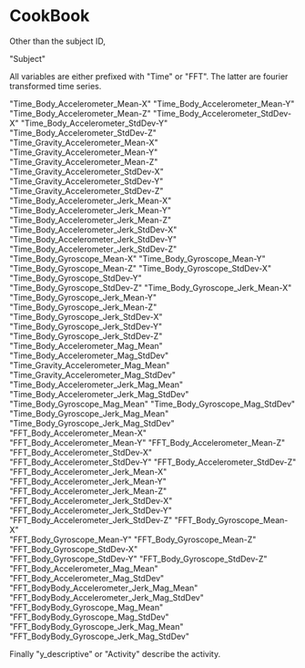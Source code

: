 # CookBook

Other than the subject ID,

 "Subject" 

All variables are either prefixed with "Time" or "FFT". The latter are
fourier transformed time series.
                                   
 "Time_Body_Accelerometer_Mean-X"             "Time_Body_Accelerometer_Mean-Y"            
 "Time_Body_Accelerometer_Mean-Z"             "Time_Body_Accelerometer_StdDev-X"           "Time_Body_Accelerometer_StdDev-Y"          
 "Time_Body_Accelerometer_StdDev-Z"           "Time_Gravity_Accelerometer_Mean-X"          "Time_Gravity_Accelerometer_Mean-Y"         
 "Time_Gravity_Accelerometer_Mean-Z"          "Time_Gravity_Accelerometer_StdDev-X"        "Time_Gravity_Accelerometer_StdDev-Y"       
 "Time_Gravity_Accelerometer_StdDev-Z"        "Time_Body_Accelerometer_Jerk_Mean-X"        "Time_Body_Accelerometer_Jerk_Mean-Y"       
 "Time_Body_Accelerometer_Jerk_Mean-Z"        "Time_Body_Accelerometer_Jerk_StdDev-X"      "Time_Body_Accelerometer_Jerk_StdDev-Y"     
 "Time_Body_Accelerometer_Jerk_StdDev-Z"      "Time_Body_Gyroscope_Mean-X"                 "Time_Body_Gyroscope_Mean-Y"                
 "Time_Body_Gyroscope_Mean-Z"                 "Time_Body_Gyroscope_StdDev-X"               "Time_Body_Gyroscope_StdDev-Y"              
 "Time_Body_Gyroscope_StdDev-Z"               "Time_Body_Gyroscope_Jerk_Mean-X"            "Time_Body_Gyroscope_Jerk_Mean-Y"           
 "Time_Body_Gyroscope_Jerk_Mean-Z"            "Time_Body_Gyroscope_Jerk_StdDev-X"          "Time_Body_Gyroscope_Jerk_StdDev-Y"         
 "Time_Body_Gyroscope_Jerk_StdDev-Z"          "Time_Body_Accelerometer_Mag_Mean"           "Time_Body_Accelerometer_Mag_StdDev"        
 "Time_Gravity_Accelerometer_Mag_Mean"        "Time_Gravity_Accelerometer_Mag_StdDev"      "Time_Body_Accelerometer_Jerk_Mag_Mean"     
 "Time_Body_Accelerometer_Jerk_Mag_StdDev"    "Time_Body_Gyroscope_Mag_Mean"               "Time_Body_Gyroscope_Mag_StdDev"            
 "Time_Body_Gyroscope_Jerk_Mag_Mean"          "Time_Body_Gyroscope_Jerk_Mag_StdDev"        "FFT_Body_Accelerometer_Mean-X"             
 "FFT_Body_Accelerometer_Mean-Y"              "FFT_Body_Accelerometer_Mean-Z"              "FFT_Body_Accelerometer_StdDev-X"           
 "FFT_Body_Accelerometer_StdDev-Y"            "FFT_Body_Accelerometer_StdDev-Z"            "FFT_Body_Accelerometer_Jerk_Mean-X"        
 "FFT_Body_Accelerometer_Jerk_Mean-Y"         "FFT_Body_Accelerometer_Jerk_Mean-Z"         "FFT_Body_Accelerometer_Jerk_StdDev-X"      
 "FFT_Body_Accelerometer_Jerk_StdDev-Y"       "FFT_Body_Accelerometer_Jerk_StdDev-Z"       "FFT_Body_Gyroscope_Mean-X"                 
 "FFT_Body_Gyroscope_Mean-Y"                  "FFT_Body_Gyroscope_Mean-Z"                  "FFT_Body_Gyroscope_StdDev-X"               
 "FFT_Body_Gyroscope_StdDev-Y"                "FFT_Body_Gyroscope_StdDev-Z"                "FFT_Body_Accelerometer_Mag_Mean"           
 "FFT_Body_Accelerometer_Mag_StdDev"          "FFT_BodyBody_Accelerometer_Jerk_Mag_Mean"   "FFT_BodyBody_Accelerometer_Jerk_Mag_StdDev"
 "FFT_BodyBody_Gyroscope_Mag_Mean"            "FFT_BodyBody_Gyroscope_Mag_StdDev"          "FFT_BodyBody_Gyroscope_Jerk_Mag_Mean"      
 "FFT_BodyBody_Gyroscope_Jerk_Mag_StdDev"     

Finally
"y_descriptive" or "Activity"
describe the activity.